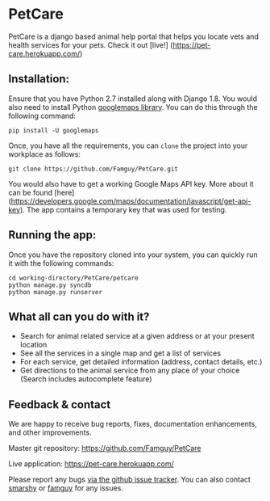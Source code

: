# PetCare

PetCare is a django based animal help portal that helps you locate vets and health services for your pets. Check it out [live!] (https://pet-care.herokuapp.com/)

## Installation:
Ensure that you have Python 2.7 installed along with Django 1.8. You would also need to install Python [googlemaps library](https://pypi.python.org/pypi/googlemaps/). You can do this through the following command:

    pip install -U googlemaps

Once, you have all the requirements, you can `clone` the project into your workplace as follows:

    git clone https://github.com/Famguy/PetCare.git

You would also have to get a working Google Maps API key. More about it can be found [here] (https://developers.google.com/maps/documentation/javascript/get-api-key). The app contains a temporary key that was used for testing.

## Running the app:
Once you have the repository cloned into your system, you can quickly run it with the following commands:

    cd working-directory/PetCare/petcare
    python manage.py syncdb
    python manage.py runserver

## What all can you do with it?
* Search for animal related service at a given address or at your present location
* See all the services in a single map and get a list of services
* For each service, get detailed information (address, contact details, etc.)
* Get directions to the animal service from any place of your choice (Search includes autocomplete feature)

## Feedback & contact
We are happy to receive bug reports, fixes, documentation enhancements, and other improvements.

Master git repository: https://github.com/Famguy/PetCare

Live application: https://pet-care.herokuapp.com/

Please report any bugs [via the github issue tracker](https://github.com/famguy/petcare/issues).
You can also contact [smarshy](https://github.com/smarshy) or [famguy](https://github.com/famguy) for any issues.



